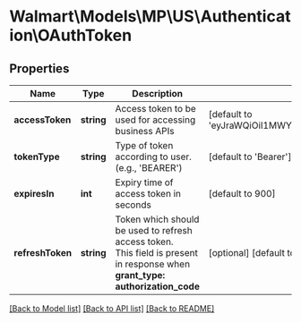 # Walmart\Models\MP\US\Authentication\OAuthToken

## Properties

Name | Type | Description | Notes
------------ | ------------- | ------------- | -------------
**accessToken** | **string** | Access token to be used for accessing business APIs | [default to 'eyJraWQiOiI1MWY3MjM0Ny0wYWY5LTRhZ....']
**tokenType** | **string** | Type of token according to user. (e.g., 'BEARER') | [default to 'Bearer']
**expiresIn** | **int** | Expiry time of access token in seconds | [default to 900]
**refreshToken** | **string** | Token which should be used to refresh access token.<br /> This field is present in response when **grant_type: authorization_code** | [optional] [default to 'APXcIoTpKMH9OQN…….']


[[Back to Model list]](./) [[Back to API list]](../../../../../README.md#supported-apis) [[Back to README]](../../../../../README.md)
